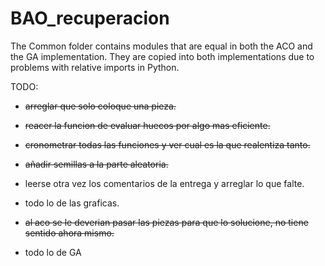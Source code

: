 # BAO_recuperacion

The Common folder contains modules that are equal in both the ACO and the GA implementation.
They are copied into both implementations due to problems with relative imports in Python.


TODO:
* ~~arreglar que solo coloque una pieza.~~

* ~~reacer la funcion de evaluar huecos por algo mas eficiente.~~

* ~~cronometrar todas las funciones y ver cual es la que realentiza tanto.~~

* ~~añadir semillas a la parte aleatoria.~~

* leerse otra vez los comentarios de la entrega y arreglar lo que falte.

* todo lo de las graficas.

* ~~al aco se le deverian pasar las piezas para que lo solucione, no tiene sentido ahora mismo.~~

* todo lo de GA

